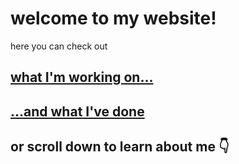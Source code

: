 # welcome to my website!
here you can check out
## [what I'm working on...](projects.md)
## [...and what I've done](history.md)
## or scroll down to learn about me 👇